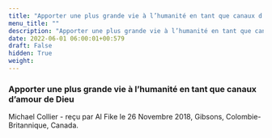 ```yaml
---
title: "Apporter une plus grande vie à l’humanité en tant que canaux d’amour de Dieu"
menu_title: ""
description: "Apporter une plus grande vie à l’humanité en tant que canaux d’amour de Dieu"
date: 2022-06-01 06:00:01+00:579
draft: False
hidden: True
weight:
---
```

### Apporter une plus grande vie à l’humanité en tant que canaux d’amour de Dieu

Michael Collier - reçu par Al Fike le 26 Novembre 2018, Gibsons, Colombie-Britannique, Canada.




